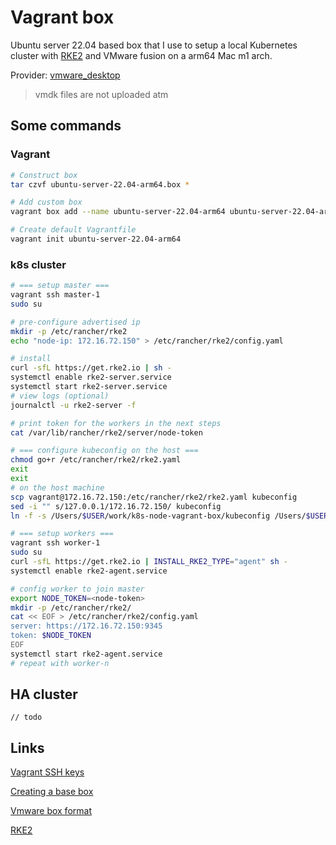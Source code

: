 # Vagrant box

Ubuntu server 22.04 based box that I use to setup a local Kubernetes cluster with [RKE2](https://docs.rke2.io/install/quickstart) and VMware fusion on a arm64 Mac m1 arch.

Provider: [vmware_desktop](https://developer.hashicorp.com/vagrant/docs/providers/vmware)

> vmdk files are not uploaded atm

## Some commands

### Vagrant

```bash
# Construct box
tar czvf ubuntu-server-22.04-arm64.box *

# Add custom box
vagrant box add --name ubuntu-server-22.04-arm64 ubuntu-server-22.04-arm64.box

# Create default Vagrantfile
vagrant init ubuntu-server-22.04-arm64
```

### k8s cluster

```bash
# === setup master ===
vagrant ssh master-1
sudo su

# pre-configure advertised ip
mkdir -p /etc/rancher/rke2
echo "node-ip: 172.16.72.150" > /etc/rancher/rke2/config.yaml

# install
curl -sfL https://get.rke2.io | sh -
systemctl enable rke2-server.service
systemctl start rke2-server.service
# view logs (optional)
journalctl -u rke2-server -f

# print token for the workers in the next steps
cat /var/lib/rancher/rke2/server/node-token

# === configure kubeconfig on the host ===
chmod go+r /etc/rancher/rke2/rke2.yaml
exit
exit
# on the host machine
scp vagrant@172.16.72.150:/etc/rancher/rke2/rke2.yaml kubeconfig
sed -i "" s/127.0.0.1/172.16.72.150/ kubeconfig
ln -f -s /Users/$USER/work/k8s-node-vagrant-box/kubeconfig /Users/$USER/.kube/config

# === setup workers ===
vagrant ssh worker-1
sudo su
curl -sfL https://get.rke2.io | INSTALL_RKE2_TYPE="agent" sh -
systemctl enable rke2-agent.service

# config worker to join master
export NODE_TOKEN=<node-token>
mkdir -p /etc/rancher/rke2/
cat << EOF > /etc/rancher/rke2/config.yaml
server: https://172.16.72.150:9345
token: $NODE_TOKEN
EOF
systemctl start rke2-agent.service
# repeat with worker-n
```

## HA cluster

```
// todo
```

## Links

[Vagrant SSH keys](https://github.com/hashicorp/vagrant/tree/main/keys)

[Creating a base box](https://developer.hashicorp.com/vagrant/docs/boxes/base)

[Vmware box format](https://developer.hashicorp.com/vagrant/docs/providers/vmware/boxes#ethernet-pcislotnumber)

[RKE2](https://docs.rke2.io/install/quickstart)